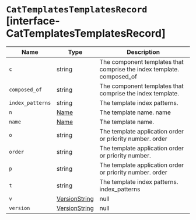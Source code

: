 # `CatTemplatesTemplatesRecord` [interface-CatTemplatesTemplatesRecord]

| Name | Type | Description |
| - | - | - |
| `c` | string | The component templates that comprise the index template. composed_of |
| `composed_of` | string | The component templates that comprise the index template. |
| `index_patterns` | string | The template index patterns. |
| `n` | [Name](./Name.md) | The template name. name |
| `name` | [Name](./Name.md) | The template name. |
| `o` | string | The template application order or priority number. order |
| `order` | string | The template application order or priority number. |
| `p` | string | The template application order or priority number. order |
| `t` | string | The template index patterns. index_patterns |
| `v` | [VersionString](./VersionString.md) | null | The template version. version |
| `version` | [VersionString](./VersionString.md) | null | The template version. |
